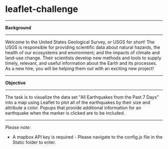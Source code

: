 # leaflet-challenge
_______________________________
**Background**


_______________________________
Welcome to the United States Geological Survey, or USGS for short! The USGS is responsible for providing scientific data about natural hazards, the health of our ecosystems and environment; and the impacts of climate and land-use change. Their scientists develop new methods and tools to supply timely, relevant, and useful information about the Earth and its processes. As a new hire, you will be helping them out with an exciting new project!

_______________________________
**Objective**


_______________________________
The task is to visualize the data set "All Earthquakes from the Past 7 Days" into a map using Leaflet to plot all of the earthquakes by their size and attribute a color.  Popups that provide additional information for an earthquake when the marker is clicked are to be included.

_______________________________




*Please note:*
  * A mapbox API key is required - Please navigate to the config.js file in the Static folder to enter.
  
